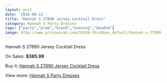 ```yaml
---
layout: post
date: '2016-08-11'
title: "Hannah S 27890 Jersey Cocktail Dress"
category: Hannah S Party Dresses
tags: ["party","prom","brand","evening","beaded"]
image: http://www.princessan.com/35284-thickbox_default/hannah-s-27890-jersey-cocktail-dress.jpg
---
```

Hannah S 27890 Jersey Cocktail Dress

On Sales: **$365.99**
<a href="https://www.princessan.com/en/16506-hannah-s-27890-jersey-cocktail-dress.html"><amp-img layout="responsive" width="600" height="600" src="//www.princessan.com/35284-thickbox_default/hannah-s-27890-jersey-cocktail-dress.jpg" alt="Hannah S 27890 Jersey Cocktail Dress 0" /></a>
<a href="https://www.princessan.com/en/16506-hannah-s-27890-jersey-cocktail-dress.html"><amp-img layout="responsive" width="600" height="600" src="//www.princessan.com/35285-thickbox_default/hannah-s-27890-jersey-cocktail-dress.jpg" alt="Hannah S 27890 Jersey Cocktail Dress 1" /></a>

Buy it: [Hannah S 27890 Jersey Cocktail Dress](https://www.princessan.com/en/16506-hannah-s-27890-jersey-cocktail-dress.html "Hannah S 27890 Jersey Cocktail Dress")

View more: [Hannah S Party Dresses](https://www.princessan.com/en/137- "Hannah S Party Dresses")